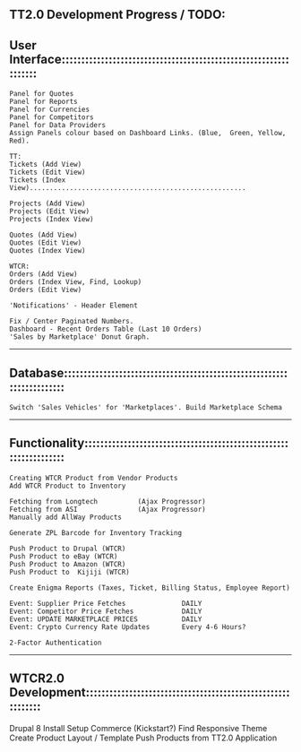 TT2.0 Development Progress / TODO:
-------------------------------------------------------------------------------
User Interface:::::::::::::::::::::::::::::::::::::::::::::::::::::::::::::::::
-------------------------------------------------------------------------------
	Panel for Quotes
	Panel for Reports
	Panel for Currencies
	Panel for Competitors
	Panel for Data Providers    
	Assign Panels colour based on Dashboard Links. (Blue,  Green, Yellow, Red).
	
    TT:
    Tickets (Add View)
    Tickets (Edit View)
    Tickets (Index View)......................................................
    
    Projects (Add View)
    Projects (Edit View)
    Projects (Index View)
    
    Quotes (Add View)
    Quotes (Edit View)
    Quotes (Index View)
    
    WTCR:
	Orders (Add View)
    Orders (Index View, Find, Lookup)
    Orders (Edit View)
        
	'Notifications' - Header Element
		
	Fix / Center Paginated Numbers.
	Dashboard - Recent Orders Table (Last 10 Orders)
	'Sales by Marketplace' Donut Graph.       

-------------------------------------------------------------------------------    
Database:::::::::::::::::::::::::::::::::::::::::::::::::::::::::::::::::::::::
-------------------------------------------------------------------------------
	Switch 'Sales Vehicles' for 'Marketplaces'. Build Marketplace Schema

-------------------------------------------------------------------------------    
Functionality::::::::::::::::::::::::::::::::::::::::::::::::::::::::::::::::::
-------------------------------------------------------------------------------
	Creating WTCR Product from Vendor Products
    Add WTCR Product to Inventory

	Fetching from Longtech          (Ajax Progressor)
	Fetching from ASI               (Ajax Progressor)
	Manually add AllWay Products    

	Generate ZPL Barcode for Inventory Tracking
	
	Push Product to Drupal (WTCR)
	Push Product to eBay (WTCR)
	Push Product to Amazon (WTCR)
	Push Product to  Kijiji (WTCR)

	Create Enigma Reports (Taxes, Ticket, Billing Status, Employee Report)
    
	Event: Supplier Price Fetches              DAILY
	Event: Competitor Price Fetches            DAILY
	Event: UPDATE MARKETPLACE PRICES           DAILY
	Event: Crypto Currency Rate Updates        Every 4-6 Hours?
	
	2-Factor Authentication
        
-------------------------------------------------------------------------------        
WTCR2.0 Development::::::::::::::::::::::::::::::::::::::::::::::::::::::::::::
-------------------------------------------------------------------------------
Drupal 8
	Install
	Setup Commerce (Kickstart?)
	Find Responsive Theme
	Create Product Layout / Template
	Push Products from TT2.0 Application
	
    
    